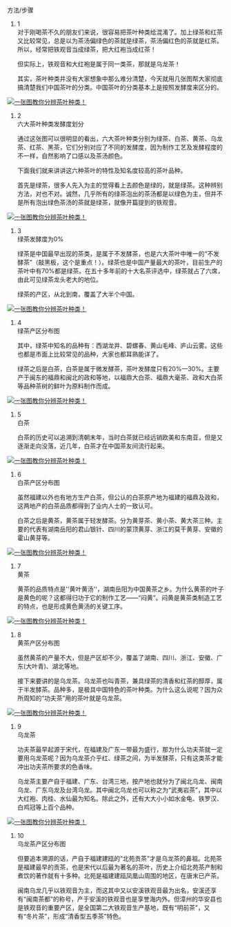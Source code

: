 方法/步骤

1. 1  
   对于刚喝茶不久的朋友们来说，很容易把茶叶种类给混淆了。加上绿茶和红茶又比较常见，总是以为茶汤偏绿色的茶就是绿茶，茶汤偏红色的茶就是红茶。所以，经常把铁观音当成绿茶，把大红袍当成红茶！

   但实际上，铁观音和大红袍是属于同一类茶，那就是乌龙茶！

   其实，茶叶种类并没有大家想象中那么难分清楚，今天就用几张图帮大家彻底搞清楚我们中国茶叶的分类。中国茶叶的分类基本上是按照发酵度来区分的。

[![](https://imgsa.baidu.com/exp/w=500/sign=a5dd2fb9bf1c8701d6b6b2e6177e9e6e/6c224f4a20a446238259343f9422720e0df3d7d8.jpg "一张图教你分辨茶叶种类！")](http://jingyan.baidu.com/album/95c9d20d7290eeec4f75617a.html?picindex=1)

1. 2  
   六大茶叶种类发酵度划分

   通过这张图可以很明显的看出，六大茶叶种类分别为绿茶、白茶、黄茶、乌龙茶、红茶、黑茶，它们分别对应了不同的发酵度，因为制作工艺及发酵程度的不一样，自然影响了口感以及茶汤颜色。

   下面我们就来讲讲这六种茶叶的特性及知名度较高的茶叶品种。

   首先是绿茶，很多人先入为主的觉得看上去颜色是绿的，就是绿茶。这种辨别方法，对也不对。诚然，几乎所有的绿茶泡出的茶汤都是以绿色为主，但并不是所有泡出绿色茶汤的茶就是绿茶，就像开篇提到的铁观音。

[![](https://imgsa.baidu.com/exp/w=500/sign=a9f9f80d38a85edffa8cfe23795509d8/f9dcd100baa1cd116743e37db512c8fcc2ce2df1.jpg "一张图教你分辨茶叶种类！")](http://jingyan.baidu.com/album/95c9d20d7290eeec4f75617a.html?picindex=2)

1. 3  
   绿茶发酵度为0%

   绿茶是中国最早出现的茶类，是属于不发酵茶，也是六大茶叶中唯一的“不发酵茶”（敲黑板，这个是重点！）。绿茶也是中国产量最大的茶叶，目前生产的茶叶中有70%都是绿茶。在五十多年前的十大名茶评选中，绿茶就占了六席，由此可见绿茶龙头老大的地位。

   绿茶的产区，从北到南，覆盖了大半个中国。

[![](https://imgsa.baidu.com/exp/w=500/sign=9c0f13284fa98226b8c12b27ba83b97a/0bd162d9f2d3572c66140d818613632763d0c3fd.jpg "一张图教你分辨茶叶种类！")](http://jingyan.baidu.com/album/95c9d20d7290eeec4f75617a.html?picindex=3)

1. 4  
   绿茶产区分布图

   其中，绿茶中知名的品种有：西湖龙井、碧螺春、黄山毛峰、庐山云雾。这些也都是市面上比较常见的品种，大家也都耳熟能详了。

   绿茶之后是白茶，白茶是属于微发酵茶，茶叶发酵度只有20%—30%。主要产于闽东的福鼎和闽北的政和等地，以福鼎大白茶、福鼎大毫茶、政和大白茶等品种茶树的鲜叶为原料制作而成。

[![](https://imgsa.baidu.com/exp/w=500/sign=84a1687c7e8b4710ce2ffdccf3cec3b2/ac4bd11373f0820264af016247fbfbedab641ba9.jpg "一张图教你分辨茶叶种类！")](http://jingyan.baidu.com/album/95c9d20d7290eeec4f75617a.html?picindex=4)

1. 5  
   白茶

   白茶的历史可以追溯到清朝末年，当时白茶就已经远销欧美和东南亚，但是又逐渐走向没落，近几年，白茶才在中国茶友间流行起来。

[![](https://imgsa.baidu.com/exp/w=500/sign=6ca9dea60646f21fc9345e53c6256b31/0dd7912397dda1441657fcefbeb7d0a20cf48615.jpg "一张图教你分辨茶叶种类！")](http://jingyan.baidu.com/album/95c9d20d7290eeec4f75617a.html?picindex=5)

1. 6  
   白茶产区分布图

   虽然福建以外也有地方生产白茶，但公认的白茶原产地为福建的福鼎及政和，这两地产的白茶品质都得到了业内人士的一致认可。

   白茶之后是黄茶，黄茶属于轻发酵茶。分为黄芽茶、黄小茶、黄大茶三种。主要的代表有湖南岳阳的君山银针、四川的蒙顶黄芽、浙江的莫干黄芽、安徽的霍山黄芽等。

[![](https://imgsa.baidu.com/exp/w=500/sign=870ca9ba9d2397ddd67998046983b216/ae51f3deb48f8c5476da557236292df5e0fe7f66.jpg "一张图教你分辨茶叶种类！")](http://jingyan.baidu.com/album/95c9d20d7290eeec4f75617a.html?picindex=6)

1. 7  
   黄茶

   黄茶的品质特点是''黄叶黄汤''，湖南岳阳为中国黄茶之乡。为什么黄茶的叶子是黄色的呢？这都得归功于它的制作工艺——“闷黄”。闷黄是黄茶类制造工艺的特点，也是形成黄色黄汤的关键工序。

[![](https://imgsa.baidu.com/exp/w=500/sign=b60bd69d8e025aafd3327ecbcbedab8d/86d6277f9e2f07084f20ba5de524b899a901f242.jpg "一张图教你分辨茶叶种类！")](http://jingyan.baidu.com/album/95c9d20d7290eeec4f75617a.html?picindex=7)

1. 8  
   黄茶产区分布图

   虽然黄茶的产量不大，但是产区却不少，覆盖了湖南、四川、浙江、安徽、广东\(大叶青\)、湖北等地。

   接下来要讲的是乌龙茶。乌龙茶也叫青茶，兼具绿茶的清香和红茶的醇厚，属于半发酵茶。品种多，是极具中国特色的茶叶种类。为什么这么说呢？因为众所周知的“功夫茶”用的茶叶就是乌龙茶。

[![](https://imgsa.baidu.com/exp/w=500/sign=e25d02ebc5177f3e1034fc0d40ce3bb9/d50735fae6cd7b89adc4aade032442a7d8330ec6.jpg "一张图教你分辨茶叶种类！")](http://jingyan.baidu.com/album/95c9d20d7290eeec4f75617a.html?picindex=8)

1. 9  
   乌龙茶

   功夫茶最早起源于宋代，在福建及广东一带最为盛行，那为什么功夫茶就一定要用乌龙茶呢？因为乌龙茶介乎红、绿茶之间，为半发酵茶，只有这类茶才能冲出功夫茶所要求的色香味。

   乌龙茶主要产自于福建、广东、台湾三地，按产地也就分为了闽北乌龙、闽南乌龙、广东乌龙及台湾乌龙。其中闽北乌龙也可以称之为“武夷岩茶”，其中以大红袍、肉桂、水仙最为知名。除此之外，还有大大小小如水金龟、铁罗汉、白鸡冠等上百个品种。

[![](https://imgsa.baidu.com/exp/w=500/sign=fc51da536b09c93d07f20ef7af3cf8bb/e7cd7b899e510fb33a62e7cad533c895d1430c77.jpg "一张图教你分辨茶叶种类！")](http://jingyan.baidu.com/album/95c9d20d7290eeec4f75617a.html?picindex=9)

1. 10  
   乌龙茶产区分布图

   但要追本溯源的话，产自于福建建瓯的“北苑贡茶”才是乌龙茶的鼻祖。北苑茶是福建最早的贡茶，也是宋代以后最为著名的茶叶，历史上介绍北苑茶产制和煮饮的著作就有十多种。北苑是福建建瓯凤凰山周围的地区，在唐末已产茶。

   闽南乌龙几乎以铁观音为主，而这其中又以安溪铁观音最为出名，安溪还享有“闽南茶都”的称号，产于安溪的铁观音也是享誉海内外。但漳州的华安县也是铁观音的重要产区，是全国第二大铁观音生产基地，既有“明前茶”，又有“冬片茶”，形成“清香型五季茶”特色。





